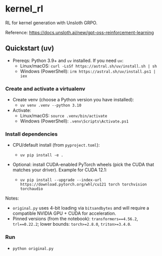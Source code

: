 # kernel_rl

RL for kernel generation with Unsloth GRPO.

Reference: https://docs.unsloth.ai/new/gpt-oss-reinforcement-learning

## Quickstart (uv)

- Prereqs: Python 3.9+ and `uv` installed. If you need `uv`:
  - Linux/macOS: `curl -LsSf https://astral.sh/uv/install.sh | sh`
  - Windows (PowerShell): `irm https://astral.sh/uv/install.ps1 | iex`

### Create and activate a virtualenv

- Create venv (choose a Python version you have installed):
  - `uv venv .venv --python 3.10`
- Activate:
  - Linux/macOS: `source .venv/bin/activate`
  - Windows (PowerShell): `.venv\Scripts\Activate.ps1`

### Install dependencies

- CPU/default install (from `pyproject.toml`):
  - `uv pip install -e .`

- Optional: install CUDA-enabled PyTorch wheels (pick the CUDA that matches your driver). Example for CUDA 12.1:
  - `uv pip install --upgrade --index-url https://download.pytorch.org/whl/cu121 torch torchvision torchaudio`

Notes:
- `original.py` uses 4-bit loading via `bitsandbytes` and will require a compatible NVIDIA GPU + CUDA for acceleration.
- Pinned versions (from the notebook): `transformers==4.56.2`, `trl==0.22.2`; lower bounds: `torch>=2.8.0`, `triton>=3.4.0`.

### Run

- `python original.py`
